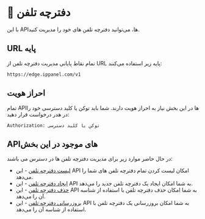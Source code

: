 # 📓 دفترچه تلفن

با این APIها، می‌توانید دفترچه تلفن های خود را مدیریت کنید.

## URL پایه

تمام نقاط پایانی مدیریت دفترچه تلفن از URL پایه زیر استفاده می‌کنند: 

`https://edge.ippanel.com/v1`

## احراز هویت

تمام APIها در این بخش نیاز به احراز هویت دارند. شما باید توکن یا کلید دسترسی خود را در هدر درخواست قرار دهید:

```
Authorization: توکن یا کلید دسترسی
```

## APIهای موجود در این بخش

در حال حاضر موارد زیر برای مدیریت دفترچه تلفن ها در دسترس می باشند:

- [لیست دفترچه تلفن](./phonebook-list) - این API امکان لیست کردن تمام دفترچه تلفن های شما را می‌دهد.
- [ایجاد دفترچه تلفن](./store-phonebook) - این API به شما امکان ایجاد یک دفترچه تلفن جدید را می‌دهد.
- [حذف دفترچه تلفن](./delete-phonebook) - این API به شما امکان حذف دفترچه تلفن با استفاده از شناسه آن را می‌دهد.
- [بروزرسانی دفترچه تلفن](./update-phonebook) - این API به شما امکان بروزرسانی یک دفترچه تلفن با استفاده از شناسه آن را می‌دهد.
